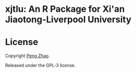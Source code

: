 # xjtlu: An R Package for Xi'an Jiaotong-Liverpool University


# License

Copyright [Peng Zhao](http://pzhao.org).

Released under the GPL-3 license.

